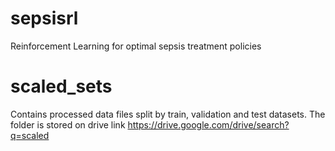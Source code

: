# sepsisrl
Reinforcement Learning for optimal sepsis treatment policies

# scaled_sets 
Contains processed data files split by train, validation and test datasets. The folder is stored on drive link 
https://drive.google.com/drive/search?q=scaled


